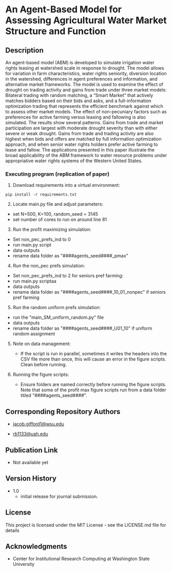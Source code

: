 # An Agent-Based Model for Assessing Agricultural Water Market Structure and Function


## Description
An agent-based model (ABM) is developed to simulate irrigation water rights leasing at  watershed scale in response to drought. The model allows for variation in farm characteristics, water rights seniority, diversion location in the watershed, differences in agent preferences and information, and alternative market frameworks. The model is used to examine the effect of drought on trading activity and gains from trade under three  market models: Bilateral trading with random matching, a “Smart Market” that actively matches bidders based on their bids and asks, and a full-information optimization trading that represents the efficient benchmark against which to assess other market models. The effect of non-pecuniary factors such as preferences for active farming versus leasing and fallowing is also simulated. The results show several patterns.  Gains from trade and market participation are largest with moderate drought severity than with either severe or weak drought. Gains from trade and trading activity are also highest when bids and offers are matched by full information optimization approach, and when senior water rights holders prefer active farming to lease and fallow. The applications presented in this paper illustrate the broad applicability of the ABM framework to water resource problems under appropriative water rights systems of the Western United States. 

### Executing program (replication of paper)

1. Download requirements into a virtual environment:
```
pip install -r requirements.txt
```
2. Locate main.py file and adjust parameters:
  * set N=500, K=100, random_seed = 3145
  * set number of cores to run on around line 81
3. Run the profit maximizing simulation:
  * Set non_pec_prefs_ind to 0
  * run main.py script
  * data outputs
  * rename data folder as "####agents_seed####_pmax"
4. Run the non_pec prefs simulation:
  * Set non_pec_prefs_ind to 2 for seniors pref farming:
  * run main.py scriptaa
  * data outputs
  * rename data folder as "####agents_seed####_10_01_nonpec" if seniors pref farming
 5. Run the random uniform prefs simulation:
  * run the "main_SM_uniform_random.py" file
  * data outputs
  * rename data folder as "####agents_seed####_U01_10" if uniform random assignment

5. Note on data management:
   * If the script is run in parallel, sometimes it writes the headers into the CSV file more than once, this will cause an error in the figure scripts. Clean before running.

5. Running the figure scripts:
   * Ensure folders are named correctly before running the figure scripts. Note that some of the profit max figure scripts run from a data folder titled "####agents_seed####".

## Corresponding Repository Authors
* jacob.gifford1@wsu.edu
  
* rb1133@uah.edu




## Publication Link
* Not available yet
## Version History

* 1.0
  - initial release for journal submission.

## License

This project is licensed under the MIT License - see the LICENSE.md file for details

## Acknowledgments
* Center for Institutional Research Computing at Washington State University
